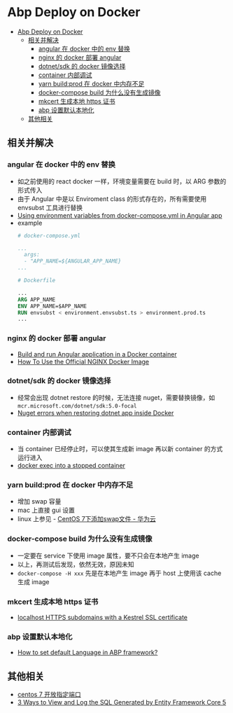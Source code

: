 # Abp Deploy on Docker

- [Abp Deploy on Docker](#abp-deploy-on-docker)
  - [相关并解决](#相关并解决)
    - [angular 在 docker 中的 env 替换](#angular-在-docker-中的-env-替换)
    - [nginx 的 docker 部署 angular](#nginx-的-docker-部署-angular)
    - [dotnet/sdk 的 docker 镜像选择](#dotnetsdk-的-docker-镜像选择)
    - [container 内部调试](#container-内部调试)
    - [yarn build:prod 在 docker 中内存不足](#yarn-buildprod-在-docker-中内存不足)
    - [docker-compose build 为什么没有生成镜像](#docker-compose-build-为什么没有生成镜像)
    - [mkcert 生成本地 https 证书](#mkcert-生成本地-https-证书)
    - [abp 设置默认本地化](#abp-设置默认本地化)
  - [其他相关](#其他相关)

## 相关并解决

### angular 在 docker 中的 env 替换
- 如之前使用的 react docker 一样，环境变量需要在 build 时，以 ARG 参数的形式传入
- 由于 Angular 中是以 Enviroment class 的形式存在的，所有需要使用 envsubst 工具进行替换
- [Using environment variables from docker-compose.yml in Angular app](https://stackoverflow.com/questions/58208540/using-environment-variables-from-docker-compose-yml-in-angular-app)
- example
  ``` yml
  # docker-compose.yml

  ...
    args: 
    - "APP_NAME=${ANGULAR_APP_NAME}
  ...
  ```
  ``` Dockerfile
  # Dockerfile

  ...
  ARG APP_NAME
  ENV APP_NAME=$APP_NAME
  RUN envsubst < environment.envsubst.ts > environment.prod.ts
  ...
  ```

### nginx 的 docker 部署 angular
- [Build and run Angular application in a Docker container](https://wkrzywiec.medium.com/build-and-run-angular-application-in-a-docker-container-b65dbbc50be8)
- [How To Use the Official NGINX Docker Image](https://www.docker.com/blog/how-to-use-the-official-nginx-docker-image/)


### dotnet/sdk 的 docker 镜像选择
- 经常会出现 dotnet restore 的时候，无法连接 nuget，需要替换镜像，如 `mcr.microsoft.com/dotnet/sdk:5.0-focal`
- [Nuget errors when restoring dotnet app inside Docker](https://github.com/dotnet/dotnet-docker/issues/2547#issuecomment-768517850)

### container 内部调试
- 当 container 已经停止时，可以使其生成新 image 再以新 container 的方式运行进入
- [docker exec into a stopped container](https://github.com/moby/moby/issues/18078#issuecomment-158525729)

### yarn build:prod 在 docker 中内存不足
- 增加 swap 容量
- mac 上直接 gui 设置
- linux 上参见 - [CentOS 7下添加swap文件 - 华为云](https://www.huaweicloud.com/articles/b8fccb16283fd8f7064591c079775bb7.html)

### docker-compose build 为什么没有生成镜像
- 一定要在 service 下使用 image 属性，要不只会在本地产生 image
- 以上，再测试后发现，依然无效，原因未知
- `docker-compose -H xxx` 先是在本地产生 image 再于 host 上使用该 cache 生成 image

### mkcert 生成本地 https 证书
- [localhost HTTPS subdomains with a Kestrel SSL certificate](https://solrevdev.com/2020/03/06/localhost-https-subdomains-with-a-kestrel-ssl-certificate.html)

### abp 设置默认本地化
- [How to set default Language in ABP framework?](https://stackoverflow.com/questions/66349570/how-to-set-default-language-in-abp-framework)


## 其他相关
- [centos 7 开放指定端口](https://www.jianshu.com/p/c379469d7134)
- [3 Ways to View and Log the SQL Generated by Entity Framework Core 5](https://eamonkeane.dev/3-ways-to-view-sql-generated-by-entity-framework-core-5/)